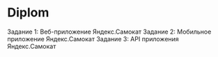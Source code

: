 # Diplom
Задание 1: Веб-приложение Яндекс.Самокат
Задание 2: Мобильное приложение Яндекс.Самокат
Задание 3: API приложения Яндекс.Самокат
